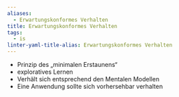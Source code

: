 ```yaml
---
aliases:
  - Erwartungskonformes Verhalten
title: Erwartungskonformes Verhalten
tags:
  - is
linter-yaml-title-alias: Erwartungskonformes Verhalten
---
```

- Prinzip des „minimalen Erstaunens“
- exploratives Lernen
- Verhält sich entsprechend den Mentalen Modellen
- Eine Anwendung sollte sich vorhersehbar verhalten
